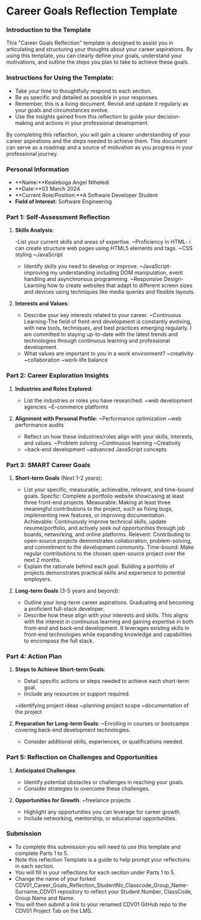 
# Career Goals Reflection Template

### Introduction to the Template

This "Career Goals Reflection" template is designed to assist you in articulating and structuring your thoughts about your career aspirations. By using this template, you can clearly define your goals, understand your motivations, and outline the steps you plan to take to achieve these goals.

### Instructions for Using the Template:

- Take your time to thoughtfully respond to each section.
- Be as specific and detailed as possible in your responses.
- Remember, this is a living document. Revisit and update it regularly as your goals and circumstances evolve.
- Use the insights gained from this reflection to guide your decision-making and actions in your professional development.

By completing this reflection, you will gain a clearer understanding of your career aspirations and the steps needed to achieve them. This document can serve as a roadmap and a source of motivation as you progress in your professional journey.

### Personal Information

- **Name:**Kealeboga Angel Ntheledi
- **Date:**03 March 2024
- **Current Role/Position:**A Software Developer Student
- **Field of Interest:** Software Engineering

### Part 1: Self-Assessment Reflection

1. **Skills Analysis**:
    
     -List your current skills and areas of expertise.
        ~Proficiency in HTML- i can create structure web pages using HTML5 elements and tags.
        ~CSS styling
        ~JavaScript

    - Identify skills you need to develop or improve.
        ~JavaScript- improving my understanding including DOM manipulation, event handling and asynchronous programming.
        ~Responsive Design- Learning how to create websites that adapt to different screen sizes and devices using techniques like media queries and flexible layouts.

2. **Interests and Values**:
    
    - Describe your key interests related to your career.
        ~Continuous Learning-The field of front-end development is constantly evolving, with new tools, techniques, and best practices emerging regularly. I am committed to staying up-to-date with the latest trends and technologies through continuous learning and professional development.
    - What values are important to you in a work environment?
        ~creativity
        ~collaboration
        ~work-life balance

### Part 2: Career Exploration Insights

1. **Industries and Roles Explored**:
    
    - List the industries or roles you have researched.
        ~web development agencies
        ~E-commerce platforms
2. **Alignment with Personal Profile**:
    ~Performance optimization
    ~web performance audits
    
    - Reflect on how these industries/roles align with your skills, interests, and values.
        ~Problem solving
        ~Continuous learning
        ~Creativity
    -
        ~back-end development
        ~advanced JavaScript concepts

### Part 3: SMART Career Goals

1. **Short-term Goals** (Next 1-2 years):
    
    - List your specific, measurable, achievable, relevant, and time-bound goals.
    Specfic: Complete a portfolio website showcasing at least three front-end projects.
    Measurable: Making at least three meaningful contributions to the project, such as fixing bugs, implementing new features, or improving documentation.
    Achievable: Continuously improve technical skills, update resume/portfolio, and actively seek out opportunities through job boards, networking, and online platforms.
    Relevent: Contributing to open-source projects demonstrates collaboration, problem-solving, and commitment to the development community.
    Time-bound:  Make regular contributions to the chosen open-source project over the next 2 months.
    - Explain the rationale behind each goal.
        Building a portfolio of projects demonstrates practical skills and experience to potential employers.
        
2. **Long-term Goals** (3-5 years and beyond):
    
    - Outline your long-term career aspirations.
        Graduating and becoming a proficient full-stack developer.
    - Describe how these align with your interests and skills.
        This aligns with the interest in continuous learning and gaining expertise in both front-end and back-end development. It leverages existing skills in front-end technologies while expanding knowledge and capabilities to encompass the full stack.

### Part 4: Action Plan

1. **Steps to Achieve Short-term Goals**:
    
    - Detail specific actions or steps needed to achieve each short-term goal.
    - Include any resources or support required.

    ~identifying project ideas
    ~planning project scope
    ~documentation of the project
2. **Preparation for Long-term Goals**:
    ~Enrolling in courses or bootcamps covering back-end development technologies.   
    - Consider additional skills, experiences, or qualifications needed.


### Part 5: Reflection on Challenges and Opportunities

1. **Anticipated Challenges**:
    
    - Identify potential obstacles or challenges in reaching your goals.
    - Consider strategies to overcome these challenges.
2. **Opportunities for Growth**:
    ~freelance projects
    - Highlight any opportunities you can leverage for career growth.
    - Include networking, mentorship, or educational opportunities.

### Submission

- To complete this submission you will need to use this template and complete Parts 1 to 5.
- Note this reflection Template is a guide to help prompt your reflections in each section.
- You will fill in your reflections for each seciton under Parts 1 to 5.
- Change the name of your forked CDV01_Career_Goals_Reflection_StudentNo_Classcode_Group_Name-Surname_CDV01 repository to reflect your Student Number, ClassCode, Group Name and Name.
- You will then submit a link to your renamed CDV01 GitHub repo to the CDV01 Project Tab on the LMS.


